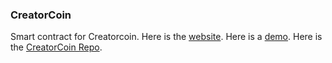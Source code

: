 ### CreatorCoin
Smart contract for Creatorcoin.
Here is the [website](https://www.creatorcoin.app/).
Here is a [demo](https://www.youtube.com/watch?v=iYg_-q4DqJU).
Here is the [CreatorCoin Repo](https://github.com/duggalr/creator-coin-main).
